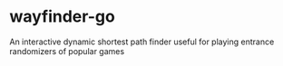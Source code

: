# wayfinder-go
An interactive dynamic shortest path finder useful for playing entrance randomizers of popular games
